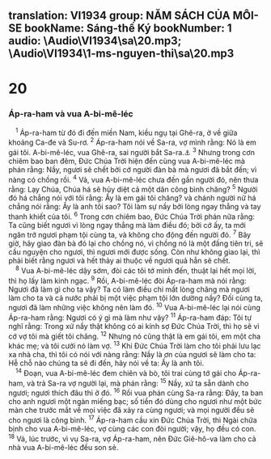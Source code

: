 translation: VI1934
group: NĂM SÁCH CỦA MÔI-SE
bookName: Sáng-thế Ký 
bookNumber: 1
audio: \Audio\VI1934\sa\20.mp3; \Audio\VI1934\1-ms-nguyen-thi\sa\20.mp3
-------

<div class="title"><h1>20</h1><h3>Áp-ra-ham và vua A-bi-mê-léc</h3></div>
<span class="verse sa_20_1"> <sup>1</sup> Áp-ra-ham từ đó đi đến miền Nam, kiều ngụ tại Ghê-ra, ở về giữa khoảng Ca-đe và Su-rơ. </span>
<span class="verse sa_20_2"><sup>2</sup> Áp-ra-ham nói về Sa-ra, vợ mình rằng: Nó là em gái tôi. A-bi-mê-léc, vua Ghê-ra, sai người bắt Sa-ra.<a data-toggle="tooltip" data-placement="bottom" title="Sa 12:13; 26:7">⚓</a></span>
<span class="verse sa_20_3"><sup>3</sup> Nhưng trong cơn chiêm bao ban đêm, Đức Chúa Trời hiện đến cùng vua A-bi-mê-léc mà phán rằng: Nầy, ngươi sẽ chết bởi cớ người đàn bà mà ngươi đã bắt đến; vì nàng có chồng rồi. </span>
<span class="verse sa_20_4"><sup>4</sup> Vả, vua A-bi-mê-léc chưa đến gần người đó, nên thưa rằng: Lạy Chúa, Chúa há sẽ hủy diệt cả một dân công bình chăng? </span>
<span class="verse sa_20_5"><sup>5</sup> Người đó há chẳng nói với tôi rằng: Ấy là em gái tôi chăng? và chánh người nữ há chẳng nói rằng: Ấy là anh tôi sao? Tôi làm sự nầy bởi lòng ngay thẳng và tay thanh khiết của tôi. </span>
<span class="verse sa_20_6"><sup>6</sup> Trong cơn chiêm bao, Đức Chúa Trời phán nữa rằng: Ta cũng biết ngươi vì lòng ngay thẳng mà làm điều đó; bởi cớ ấy, ta mới ngăn trở ngươi phạm tội cùng ta, và không cho động đến người đó. </span>
<span class="verse sa_20_7"><sup>7</sup> Bây giờ, hãy giao đàn bà đó lại cho chồng nó, vì chồng nó là một đấng tiên tri, sẽ cầu nguyện cho ngươi, thì ngươi mới được sống. Còn như không giao lại, thì phải biết rằng ngươi và hết thảy ai thuộc về ngươi quả hẳn sẽ chết. <br/></span>
<span class="verse sa_20_8"> <sup>8</sup> Vua A-bi-mê-léc dậy sớm, đòi các tôi tớ mình đến, thuật lại hết mọi lời, thì họ lấy làm kinh ngạc. </span>
<span class="verse sa_20_9"><sup>9</sup> Rồi, A-bi-mê-léc đòi Áp-ra-ham mà nói rằng: Ngươi đã làm gì cho ta vậy? Ta có làm điều chi mất lòng chăng mà ngươi làm cho ta và cả nước phải bị một việc phạm tội lớn dường nầy? Đối cùng ta, ngươi đã làm những việc không nên làm đó. </span>
<span class="verse sa_20_10"><sup>10</sup> Vua A-bi-mê-léc lại nói cùng Áp-ra-ham rằng: Ngươi có ý gì mà làm như vậy? </span>
<span class="verse sa_20_11"><sup>11</sup> Áp-ra-ham đáp: Tôi tự nghĩ rằng: Trong xứ nầy thật không có ai kính sợ Đức Chúa Trời, thì họ sẽ vì cớ vợ tôi mà giết tôi chăng. </span>
<span class="verse sa_20_12"><sup>12</sup> Nhưng nó cũng thật là em gái tôi, em một cha khác mẹ; và tôi cưới nó làm vợ. </span>
<span class="verse sa_20_13"><sup>13</sup> Khi Đức Chúa Trời làm cho tôi phải lưu lạc xa nhà cha, thì tôi có nói với nàng rằng: Nầy là ơn của ngươi sẽ làm cho ta: Hễ chỗ nào chúng ta sẽ đi đến, hãy nói về ta: Ấy là anh tôi. <br/></span>
<span class="verse sa_20_14"> <sup>14</sup> Đoạn, vua A-bi-mê-léc đem chiên và bò, tôi trai cùng tớ gái cho Áp-ra-ham, và trả Sa-ra vợ người lại, mà phán rằng: </span>
<span class="verse sa_20_15"><sup>15</sup> Nầy, xứ ta sẵn dành cho ngươi; ngươi thích đâu thì ở đó. </span>
<span class="verse sa_20_16"><sup>16</sup> Rồi vua phán cùng Sa-ra rằng: Đây, ta ban cho anh ngươi một ngàn miếng bạc; số tiền đó dùng cho ngươi như một bức màn che trước mắt về mọi việc đã xảy ra cùng ngươi; và mọi người đều sẽ cho ngươi là công bình. </span>
<span class="verse sa_20_17"><sup>17</sup> Áp-ra-ham cầu xin Đức Chúa Trời, thì Ngài chữa bịnh cho vua A-bi-mê-léc, vợ cùng các con đòi người; vậy, họ đều có con. </span>
<span class="verse sa_20_18"><sup>18</sup> Vả, lúc trước, vì vụ Sa-ra, vợ Áp-ra-ham, nên Đức Giê-hô-va làm cho cả nhà vua A-bi-mê-léc đều son sẻ. <br/></span>

